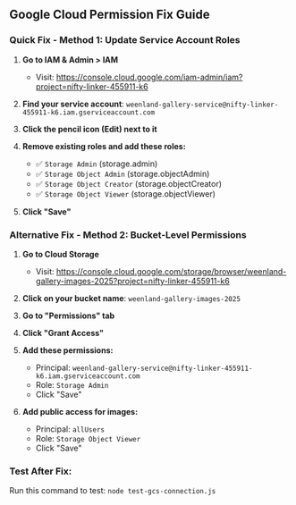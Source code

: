 ## Google Cloud Permission Fix Guide

### Quick Fix - Method 1: Update Service Account Roles

1. **Go to IAM & Admin > IAM**
   - Visit: https://console.cloud.google.com/iam-admin/iam?project=nifty-linker-455911-k6
   
2. **Find your service account**: `weenland-gallery-service@nifty-linker-455911-k6.iam.gserviceaccount.com`

3. **Click the pencil icon (Edit) next to it**

4. **Remove existing roles and add these roles:**
   - ✅ `Storage Admin` (storage.admin)
   - ✅ `Storage Object Admin` (storage.objectAdmin)
   - ✅ `Storage Object Creator` (storage.objectCreator)
   - ✅ `Storage Object Viewer` (storage.objectViewer)

5. **Click "Save"**

### Alternative Fix - Method 2: Bucket-Level Permissions

1. **Go to Cloud Storage**
   - Visit: https://console.cloud.google.com/storage/browser/weenland-gallery-images-2025?project=nifty-linker-455911-k6

2. **Click on your bucket name**: `weenland-gallery-images-2025`

3. **Go to "Permissions" tab**

4. **Click "Grant Access"**

5. **Add these permissions:**
   - Principal: `weenland-gallery-service@nifty-linker-455911-k6.iam.gserviceaccount.com`
   - Role: `Storage Admin`
   - Click "Save"

6. **Add public access for images:**
   - Principal: `allUsers`
   - Role: `Storage Object Viewer`
   - Click "Save"

### Test After Fix:
Run this command to test: `node test-gcs-connection.js`
